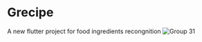 # Grecipe
A new flutter project for food ingredients recongnition
![Group 31](https://user-images.githubusercontent.com/36729917/166468368-eafe18f9-d44e-4fe5-b0ea-e056d6036b7f.png)
